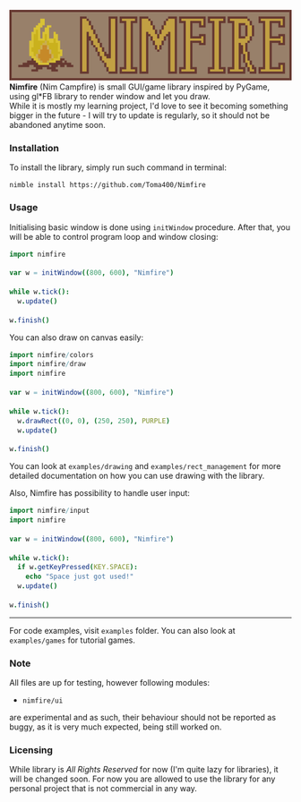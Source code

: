 ![](banner.png)
**Nimfire** (Nim Campfire) is small GUI/game library inspired by PyGame, using
gl*FB library to render window and let you draw.  
While it is mostly my learning project, I'd love to see it becoming something bigger
in the future - I will try to update is regularly, so it should not be abandoned
anytime soon.

### Installation
To install the library, simply run such command in terminal:
```
nimble install https://github.com/Toma400/Nimfire
```

### Usage
Initialising basic window is done using `initWindow` procedure. After that, you will
be able to control program loop and window closing:
```nim
import nimfire

var w = initWindow((800, 600), "Nimfire")

while w.tick():
  w.update()

w.finish()
```

You can also draw on canvas easily:
```nim
import nimfire/colors
import nimfire/draw
import nimfire

var w = initWindow((800, 600), "Nimfire")

while w.tick():
  w.drawRect((0, 0), (250, 250), PURPLE)
  w.update()

w.finish()
```
You can look at `examples/drawing` and `examples/rect_management` for more detailed
documentation on how you can use drawing with the library.

Also, Nimfire has possibility to handle user input:
```nim
import nimfire/input
import nimfire

var w = initWindow((800, 600), "Nimfire")

while w.tick():
  if w.getKeyPressed(KEY.SPACE):
    echo "Space just got used!"
  w.update()
  
w.finish()
```

---
For code examples, visit `examples` folder. You can also look at `examples/games`
for tutorial games.

### Note
All files are up for testing, however following modules:
- `nimfire/ui`

are experimental and as such, their behaviour should not be reported as buggy, as
it is very much expected, being still worked on.

### Licensing
While library is *All Rights Reserved* for now (I'm quite lazy for libraries), it will
be changed soon. For now you are allowed to use the library for any personal project
that is not commercial in any way.

<!-- CHANGELOG
0.1.0:
  - added basic Window handler
  - added colors
  - added drawing shapes
  - added several utility procs
  - added handling of keyboard clicking
-->
<!-- TODO
  - getting mouse position and clicking event
  - getting image and drawing it on screen
    (getting image as array of pixels and doing it manually?)

  - creating button (nimfire/ui) that is manageable?
    - creating 'buttons' element in Window that button can subscribe to?
      this way you could not need variables to be passed, as you would
      simply manage it by calling from Window object by ID or sth
  - getting sound and letting it play (possibly on several channels, so they
    can be played together and managed by it?)
    ::: https://github.com/oprypin/nim-csfml
-->